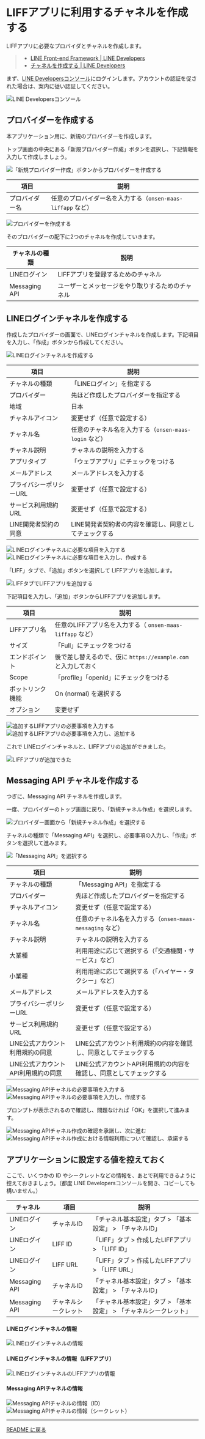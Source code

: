 # LIFFアプリに利用するチャネルを作成する

LIFFアプリに必要なプロバイダとチャネルを作成します。

> - [LINE Front-end Framework | LINE Developers](https://developers.line.biz/ja/docs/liff/)
> - [チャネルを作成する | LINE Developers](https://developers.line.biz/ja/docs/liff/getting-started/)

まず、[LINE Developersコンソール](https://developers.line.biz/console/)にログインします。アカウントの認証を促された場合は、案内に従い認証してください。

![LINE Developersコンソール](./images/line-dev-console_getting-started.png)

## プロバイダーを作成する

本アプリケーション用に、新規のプロバイダーを作成します。

トップ画面の中央にある「新規プロバイダー作成」ボタンを選択し、下記情報を入力して作成しましょう。

![「新規プロバイダー作成」ボタンからプロバイダーを作成する](./images/line-dev-console_create-provider_001.png)

| 項目 | 説明 |
|----|----|
| プロバイダー名 | 任意のプロバイダー名を入力する（`onsen-maas-liffapp` など） |

![プロバイダーを作成する](./images/line-dev-console_create-provider_002.png)

そのプロバイダーの配下に2つのチャネルを作成していきます。

| チャネルの種類 | 説明 |
|----|----|
| LINEログイン | LIFFアプリを登録するためのチャネル |
| Messaging API | ユーザーとメッセージをやり取りするためのチャネル |

## LINEログインチャネルを作成する

作成したプロバイダーの画面で、LINEログインチャネルを作成します。下記項目を入力し、「作成」ボタンから作成してください。

![LINEログインチャネルを作成する](./images/line-dev-console_create-line-login-channel_001.png)

| 項目 | 説明 |
|----|----|
| チャネルの種類 | 「LINEログイン」を指定する |
| プロバイダー | 先ほど作成したプロバイダーを指定する |
| 地域 | 日本 |
| チャネルアイコン | 変更せず（任意で設定する） |
| チャネル名 | 任意のチャネル名を入力する（`onsen-maas-login` など） |
| チャネル説明 | チャネルの説明を入力する |
| アプリタイプ | 「ウェブアプリ」にチェックをつける |
| メールアドレス | メールアドレスを入力する |
| プライバシーポリシーURL | 変更せず（任意で設定する） |
| サービス利用規約URL | 変更せず（任意で設定する） |
| LINE開発者契約の同意 | LINE開発者契約者の内容を確認し、同意としてチェックする |

![LINEログインチャネルに必要な項目を入力する](./images/line-dev-console_create-line-login-channel_002.png)
![LINEログインチャネルに必要な項目を入力し、作成する](./images/line-dev-console_create-line-login-channel_003.png)

「LIFF」タブで、「追加」ボタンを選択して LIFFアプリを追加します。

![LIFFタブでLIFFアプリを追加する](./images/line-dev-console_create-line-login-channel_004.png)

下記項目を入力し、「追加」ボタンからLIFFアプリを追加します。

| 項目 | 説明 |
|----|----|
| LIFFアプリ名 | 任意のLIFFアプリ名を入力する（ `onsen-maas-liffapp` など） |
| サイズ | 「Full」にチェックをつける |
| エンドポイント | 後で差し替えるので、仮に `https://example.com` と入力しておく |
| Scope | 「profile」「openid」にチェックをつける |
| ボットリンク機能 | On (normal) を選択する |
| オプション | 変更せず |

![追加するLIFFアプリの必要事項を入力する](./images/line-dev-console_create-line-login-channel_005.png)
![追加するLIFFアプリの必要事項を入力し、追加する](./images/line-dev-console_create-line-login-channel_006.png)

これで LINEログインチャネルと、LIFFアプリの追加ができました。

![LIFFアプリが追加できた](./images/line-dev-console_create-line-login-channel_007.png)

## Messaging API チャネルを作成する

つぎに、Messaging API チャネルを作成します。

一度、プロバイダーのトップ画面に戻り、「新規チャネル作成」を選択します。

![プロバイダー画面から「新規チャネル作成」を選択する](./images/line-dev-console_create-messaging-channel_001.png)

チャネルの種類で「Messaging API」を選択し、必要事項の入力し、「作成」ボタンを選択して進みます。

![「Messaging API」を選択する](./images/line-dev-console_create-messaging-channel_002.png)

| 項目 | 説明 |
|----|----|
| チャネルの種類 | 「Messaging API」を指定する |
| プロバイダー | 先ほど作成したプロバイダーを指定する |
| チャネルアイコン | 変更せず（任意で設定する） |
| チャネル名 | 任意のチャネル名を入力する（`onsen-maas-messaging` など） |
| チャネル説明 | チャネルの説明を入力する |
| 大業種 | 利用用途に応じて選択する（「交通機関・サービス」など） |
| 小業種 | 利用用途に応じて選択する（「ハイヤー・タクシー」など） |
| メールアドレス | メールアドレスを入力する |
| プライバシーポリシーURL | 変更せず（任意で設定する） |
| サービス利用規約URL | 変更せず（任意で設定する） |
| LINE公式アカウント利用規約の同意 | LINE公式アカウント利用規約の内容を確認し、同意としてチェックする |
| LINE公式アカウントAPI利用規約の同意 | LINE公式アカウントAPI利用規約の内容を確認し、同意としてチェックする |

![Messaging APIチャネルの必要事項を入力する](./images/line-dev-console_create-messaging-channel_003.png)
![Messaging APIチャネルの必要事項を入力し、作成する](./images/line-dev-console_create-messaging-channel_004.png)

プロンプトが表示されるので確認し、問題なければ「OK」を選択して進みます。

![Messaging APIチャネル作成の確認を承諾し、次に進む](./images/line-dev-console_create-messaging-channel_005.png)
![Messaging APIチャネル作成における情報利用について確認し、承諾する](./images/line-dev-console_create-messaging-channel_006.png)
## アプリケーションに設定する値を控えておく

ここで、いくつかの ID やシークレットなどの情報を、あとで利用できるように控えておきましょう。（都度 LINE Developersコンソールを開き、コピーしても構いません。）

| チャネル | 項目 | 説明 |
|----|----|----|
| LINEログイン | チャネルID | 「チャネル基本設定」タブ > 「基本設定」 > 「チャネルID」 |
| LINEログイン | LIFF ID | 「LIFF」タブ > 作成したLIFFアプリ > 「LIFF ID」 |
| LINEログイン | LIFF URL | 「LIFF」タブ > 作成したLIFFアプリ > 「LIFF URL」 |
| Messaging API | チャネルID | 「チャネル基本設定」タブ > 「基本設定」 > 「チャネルID」 |
| Messaging API | チャネルシークレット | 「チャネル基本設定」タブ > 「基本設定」 > 「チャネルシークレット」 |

#### LINEログインチャネルの情報

![LINEログインチャネルの情報](./images/line-dev-console_line-login-channel_info.png)

#### LINEログインチャネルの情報（LIFFアプリ）

![LINEログインチャネルのLIFFアプリの情報](./images/line-dev-console_line-login-channel_liff_info.png)

#### Messaging APIチャネルの情報

![Messaging APIチャネルの情報（ID）](./images/line-dev-console_messaging-api-channel_info_001.png)
![Messaging APIチャネルの情報（シークレット）](./images/line-dev-console_messaging-api-channel_info_002.png)

----

[README に戻る](./#1-liffアプリに利用するチャネルを作成する)
